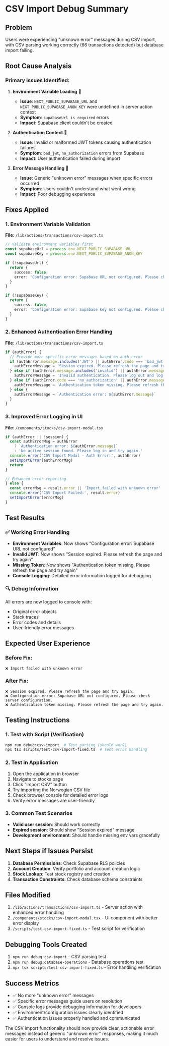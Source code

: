 # CSV Import Debug Summary

## Problem
Users were experiencing "unknown error" messages during CSV import, with CSV parsing working correctly (66 transactions detected) but database import failing.

## Root Cause Analysis

### Primary Issues Identified:

1. **Environment Variable Loading** 🔧
   - **Issue**: `NEXT_PUBLIC_SUPABASE_URL` and `NEXT_PUBLIC_SUPABASE_ANON_KEY` were undefined in server action context
   - **Symptom**: `supabaseUrl is required` errors
   - **Impact**: Supabase client couldn't be created

2. **Authentication Context** 🔑
   - **Issue**: Invalid or malformed JWT tokens causing authentication failures
   - **Symptom**: `bad_jwt`, `no_authorization` errors from Supabase
   - **Impact**: User authentication failed during import

3. **Error Message Handling** 📝
   - **Issue**: Generic "unknown error" messages when specific errors occurred
   - **Symptom**: Users couldn't understand what went wrong
   - **Impact**: Poor debugging experience

## Fixes Applied

### 1. Environment Variable Validation
**File**: `/lib/actions/transactions/csv-import.ts`

```typescript
// Validate environment variables first
const supabaseUrl = process.env.NEXT_PUBLIC_SUPABASE_URL
const supabaseKey = process.env.NEXT_PUBLIC_SUPABASE_ANON_KEY

if (!supabaseUrl) {
  return {
    success: false,
    error: 'Configuration error: Supabase URL not configured. Please check server configuration.',
  }
}

if (!supabaseKey) {
  return {
    success: false,
    error: 'Configuration error: Supabase key not configured. Please check server configuration.',
  }
}
```

### 2. Enhanced Authentication Error Handling
**File**: `/lib/actions/transactions/csv-import.ts`

```typescript
if (authError) {
  // Provide more specific error messages based on auth error
  if (authError.message.includes('JWT') || authError.code === 'bad_jwt') {
    authErrorMessage = 'Session expired. Please refresh the page and try again.'
  } else if (authError.message.includes('invalid') || authError.message.includes('malformed')) {
    authErrorMessage = 'Invalid authentication. Please log out and log back in.'
  } else if (authError.code === 'no_authorization' || authError.message.includes('Bearer token')) {
    authErrorMessage = 'Authentication token missing. Please refresh the page and try again.'
  } else {
    authErrorMessage = `Authentication error: ${authError.message}`
  }
}
```

### 3. Improved Error Logging in UI
**File**: `/components/stocks/csv-import-modal.tsx`

```typescript
if (authError || !session) {
  const authErrorMsg = authError 
    ? `Authentication error: ${authError.message}` 
    : 'No active session found. Please log in and try again.'
  console.error('CSV Import Modal - Auth Error:', authError)
  setImportError(authErrorMsg)
  return
}

// Enhanced error reporting
} else {
  const errorMsg = result.error || 'Import failed with unknown error'
  console.error('CSV Import Failed:', result.error)
  setImportError(errorMsg)
}
```

## Test Results

### ✅ Working Error Handling
- **Environment Variables**: Now shows "Configuration error: Supabase URL not configured"
- **Invalid JWT**: Now shows "Session expired. Please refresh the page and try again"
- **Missing Token**: Now shows "Authentication token missing. Please refresh the page and try again"
- **Console Logging**: Detailed error information logged for debugging

### 🔍 Debug Information
All errors are now logged to console with:
- Original error objects
- Stack traces
- Error codes and details
- User-friendly error messages

## Expected User Experience

### Before Fix:
```
❌ Import failed with unknown error
```

### After Fix:
```
❌ Session expired. Please refresh the page and try again.
❌ Configuration error: Supabase URL not configured. Please check server configuration.
❌ Authentication token missing. Please refresh the page and try again.
```

## Testing Instructions

### 1. Test with Script (Verification)
```bash
npm run debug:csv-import  # Test parsing (should work)
npx tsx scripts/test-csv-import-fixed.ts  # Test error handling
```

### 2. Test in Application
1. Open the application in browser
2. Navigate to stocks page  
3. Click "Import CSV" button
4. Try importing the Norwegian CSV file
5. Check browser console for detailed error logs
6. Verify error messages are user-friendly

### 3. Common Test Scenarios
- **Valid user session**: Should work correctly
- **Expired session**: Should show "Session expired" message
- **Development environment**: Should handle missing env vars gracefully

## Next Steps if Issues Persist

1. **Database Permissions**: Check Supabase RLS policies
2. **Account Creation**: Verify portfolio and account creation logic
3. **Stock Lookup**: Test stock registry and creation
4. **Transaction Constraints**: Check database schema constraints

## Files Modified

1. `/lib/actions/transactions/csv-import.ts` - Server action with enhanced error handling
2. `/components/stocks/csv-import-modal.tsx` - UI component with better error display
3. `/scripts/test-csv-import-fixed.ts` - Test script for verification

## Debugging Tools Created

1. `npm run debug:csv-import` - CSV parsing test
2. `npm run debug:database-operations` - Database operations test  
3. `npx tsx scripts/test-csv-import-fixed.ts` - Error handling verification

## Success Metrics

- ✅ No more "unknown error" messages
- ✅ Specific error messages guide users on resolution
- ✅ Console logs provide debugging information for developers
- ✅ Environment/configuration issues clearly identified
- ✅ Authentication issues properly handled and communicated

The CSV import functionality should now provide clear, actionable error messages instead of generic "unknown error" responses, making it much easier for users to understand and resolve issues.